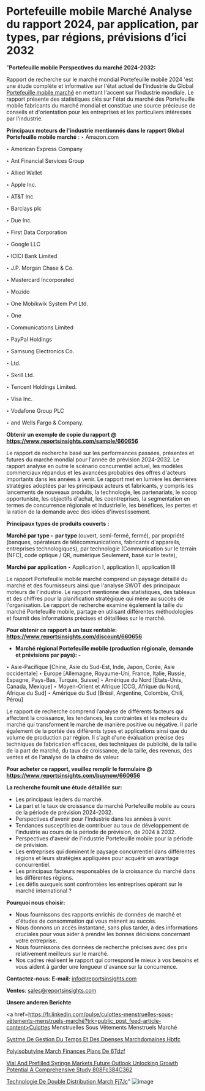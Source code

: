 # Portefeuille mobile Marché Analyse du rapport 2024, par application, par types, par régions, prévisions d’ici 2032

 "<strong>Portefeuille mobile Perspectives du marché 2024-2032:</strong>

Rapport de recherche sur le marché mondial Portefeuille mobile 2024 'est une étude complète et informative sur l'état actuel de l'industrie du Global <a href=https://www.reportsinsights.com/sample/660656>Portefeuille mobile marché</a> en mettant l'accent sur l'industrie mondiale. Le rapport présente des statistiques clés sur l'état du marché des Portefeuille mobile fabricants du marché mondial et constitue une source précieuse de conseils et d'orientation pour les entreprises et les particuliers intéressés par l'industrie.

<strong>Principaux moteurs de l'industrie mentionnés dans le rapport Global Portefeuille mobile marché</strong> :
‣ Amazon.com

‣ American Express Company

‣ Ant Financial Services Group

‣ Allied Wallet

‣ Apple Inc.

‣ AT&amp;T Inc.

‣ Barclays plc

‣ Due Inc.

‣ First Data Corporation

‣ Google LLC

‣ ICICI Bank Limited

‣ J.P. Morgan Chase &amp; Co.

‣ Mastercard Incorporated

‣ Mozido

‣ One Mobikwik System Pvt Ltd.

‣ One

‣ Communications Limited

‣ PayPal Holdings

‣ Samsung Electronics Co.

‣ Ltd.

‣ Skrill Ltd.

‣ Tencent Holdings Limited.

‣ Visa Inc.

‣ Vodafone Group PLC

‣ and Wells Fargo &amp; Company.

<strong>Obtenir un exemple de copie du rapport @ <a href=https://www.reportsinsights.com/sample/660656>https://www.reportsinsights.com/sample/660656</a></strong>

Le rapport de recherche basé sur les performances passées, présentes et futures du marché mondial pour l'année de prévision 2024-2032. Le rapport analyse en outre le scénario concurrentiel actuel, les modèles commerciaux répandus et les avancées probables des offres d'acteurs importants dans les années à venir. Le rapport met en lumière les dernières stratégies adoptées par les principaux acteurs et fabricants, y compris les lancements de nouveaux produits, la technologie, les partenariats, le scoop opportuniste, les objectifs d'achat, les coentreprises, la segmentation en termes de concurrence régionale et industrielle, les bénéfices, les pertes et la ration de la demande avec des idées d'investissement.

<strong>Principaux types de produits couverts :</strong>

<strong>Marché par type </strong>
‣ <strong> par type </strong> (ouvert, semi-fermé, fermé), par propriété (banques, opérateurs de télécommunications, fabricants d'appareils, entreprises technologiques), par technologie (Communication sur le terrain (NFC), code optique / QR, numérique Seulement, basé sur le texte),

<strong>Marché par application </strong>
‣ Application I, application II, application III

Le rapport Portefeuille mobile marché comprend un paysage détaillé du marché et des fournisseurs ainsi que l'analyse SWOT des principaux moteurs de l'industrie. Le rapport mentionne des statistiques, des tableaux et des chiffres pour la planification stratégique qui mène au succès de l'organisation. Le rapport de recherche examine également la taille du marché Portefeuille mobile, partage en utilisant différentes méthodologies et fournit des informations précises et détaillées sur le marché.

<strong>Pour obtenir ce rapport à un taux rentable: <a href=https://www.reportsinsights.com/discount/660656>https://www.reportsinsights.com/discount/660656</a></strong>
<ul>
  <li><strong>Marché régional Portefeuille mobile (production régionale, demande et prévisions par pays): -</strong></li>
</ul>
‣ Asie-Pacifique [Chine, Asie du Sud-Est, Inde, Japon, Corée, Asie occidentale]
‣ Europe [Allemagne, Royaume-Uni, France, Italie, Russie, Espagne, Pays-Bas, Turquie, Suisse]
‣ Amérique du Nord [États-Unis, Canada, Mexique]
‣ Moyen-Orient et Afrique [CCG, Afrique du Nord, Afrique du Sud]
‣ Amérique du Sud [Brésil, Argentine, Colombie, Chili, Pérou]

Le rapport de recherche comprend l’analyse de différents facteurs qui affectent la croissance, les tendances, les contraintes et les moteurs du marché qui transforment le marché de manière positive ou négative. Il parle également de la portée des différents types et applications ainsi que du volume de production par région. Il s'agit d'une évaluation précise des techniques de fabrication efficaces, des techniques de publicité, de la taille de la part de marché, du taux de croissance, de la taille, des revenus, des ventes et de l'analyse de la chaîne de valeur.

<strong>Pour acheter ce rapport, veuillez remplir le formulaire @   <a href=https://www.reportsinsights.com/buynow/660656>https://www.reportsinsights.com/buynow/660656</a></strong>

<strong>La recherche fournit une étude détaillée sur:</strong>
<ul>
  <li>Les principaux leaders du marché.</li>
  <li>La part et le taux de croissance du marché Portefeuille mobile au cours de la période de prévision 2024-2032.</li>
  <li>Perspectives d'avenir pour l'industrie dans les années à venir.</li>
  <li>Tendances susceptibles de contribuer au taux de développement de l'industrie au cours de la période de prévision, de 2024 à 2032.</li>
  <li>Perspectives d'avenir de l'industrie Portefeuille mobile pour la période de prévision.</li>
  <li>Les entreprises qui dominent le paysage concurrentiel dans différentes régions et leurs stratégies appliquées pour acquérir un avantage concurrentiel.</li>
  <li>Les principaux facteurs responsables de la croissance du marché dans les différentes régions.</li>
  <li>Les défis auxquels sont confrontées les entreprises opérant sur le marché international ?</li>
</ul>
<strong>Pourquoi nous choisir:</strong>
<ul>
  <li>Nous fournissons des rapports enrichis de données de marché et d'études de consommation qui vous mènent au succès.</li>
  <li>Nous donnons un accès instantané, sans plus tarder, à des informations cruciales pour vous aider à prendre les bonnes décisions concernant votre entreprise.</li>
  <li>Nous fournissons des données de recherche précises avec des prix relativement meilleurs sur le marché.</li>
  <li>Nos cadres réalisent le rapport qui correspond le mieux à vos besoins et vous aident à garder une longueur d'avance sur la concurrence.</li>
</ul>
<strong>Contactez-nous:
</strong><strong>E-mail:</strong> <a href=mailto:info@reportsinsights.com>info@reportsinsights.com</a>

<strong>Ventes</strong>: <a href=mailto:sales@reportsinsights.com>sales@reportsinsights.com</a>

<strong>Unsere anderen Berichte</strong>

<a href=https://fr.linkedin.com/pulse/culottes-menstruelles-sous-vêtements-menstruels-marché?trk=public_post_feed-article-content>Culottes Menstruelles Sous Vêtements Menstruels Marché</a>

<a href=https://www.linkedin.com/pulse/syst%C3%A8me-de-gestion-du-temps-et-des-d%C3%A9penses-march%C3%A9domaines-hbtfc/>Systme De Gestion Du Temps Et Des Dpenses Marchdomaines Hbtfc</a>

<a href=https://www.linkedin.com/pulse/polyisobutyl%C3%A8ne-march%C3%A9-finances-plans-de-6tdzf/>Polyisobutylne March Finances Plans De 6Tdzf</a>

<a href=https://medium.com/@a86515711/vial-and-prefilled-syringe-markets-future-outlook-unlocking-growth-potential-a-comprehensive-study-808fc384c362>Vial And Prefilled Syringe Markets Future Outlook Unlocking Growth Potential A Comprehensive Study 808Fc384C362</a>

<a href=https://www.linkedin.com/pulse/technologie-de-double-distribution-march%C3%A9-fj7jc/>Technologie De Double Distribution March Fj7Jc</a>"
![image](https://github.com/daminid12/RImarketgrowth/assets/158430485/713dabb9-921f-4a24-a4e5-0084aa8d6baf)
